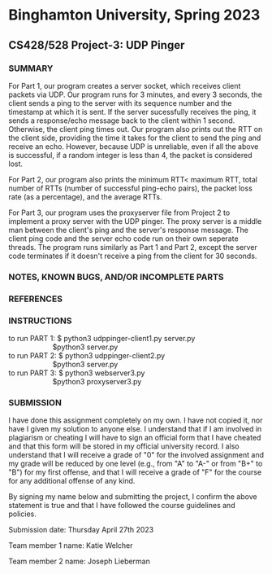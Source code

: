 # Binghamton University, Spring 2023

## CS428/528 Project-3: UDP Pinger

### SUMMARY

For Part 1, our program creates a server socket, which receives client packets via UDP. Our program runs for 3 minutes, and every 3 seconds, the client sends a ping to the server with its sequence number and the timestamp at which it is sent. If the server sucessfully receives the ping, it sends a response/echo message back to the client within 1 second. Otherwise, the client ping times out. Our program also prints out the RTT on the client side, providing the time it takes for the client to send the ping and receive an echo. However, because UDP is unreliable, even if all the above is successful, if a random integer is less than 4, the packet is considered lost.

For Part 2, our program also prints the minimum RTT< maximum RTT, total number of RTTs (number of successful ping-echo pairs), the packet loss rate (as a percentage), and the average RTTs.

For Part 3, our program uses the proxyserver file from Project 2 to implement a proxy server with the UDP pinger. The proxy server is a middle man between the client's ping and the server's response message. The client ping code and the server echo code run on their own seperate threads. The program runs similarly as Part 1 and Part 2, except the server code terminates if it doesn't receive a ping from the client for 30 seconds.

### NOTES, KNOWN BUGS, AND/OR INCOMPLETE PARTS

[Add any notes you have here and/or any parts of the project you were not able to complete]: #

### REFERENCES


### INSTRUCTIONS

to run PART 1: $ python3 udppinger-client1.py server.py <br />
&nbsp; &nbsp; &nbsp; &nbsp; &nbsp; &nbsp; &nbsp; &nbsp; &nbsp; &nbsp; &nbsp; $python3 server.py <br />
to run PART 2: $ python3 udppinger-client2.py <br />
&nbsp; &nbsp; &nbsp; &nbsp; &nbsp; &nbsp; &nbsp; &nbsp; &nbsp; &nbsp; &nbsp; $python3 server.py <br />
to run PART 3: $ python3 webserver3.py <br />
&nbsp; &nbsp; &nbsp; &nbsp; &nbsp; &nbsp; &nbsp; &nbsp; &nbsp; &nbsp; &nbsp; $python3 proxyserver3.py <br />

### SUBMISSION

I have done this assignment completely on my own. I have not copied it, nor have I given my solution to anyone else. I understand that if I am involved in plagiarism or cheating I will have to sign an official form that I have cheated and that this form will be stored in my official university record. I also understand that I will receive a grade of "0" for the involved assignment and my grade will be reduced by one level (e.g., from "A" to "A-" or from "B+" to "B") for my first offense, and that I will receive a grade of "F" for the course for any additional offense of any kind.

By signing my name below and submitting the project, I confirm the above statement is true and that I have followed the course guidelines and policies.

Submission date: Thursday April 27th 2023

Team member 1 name: Katie Welcher

Team member 2 name: Joseph Lieberman
